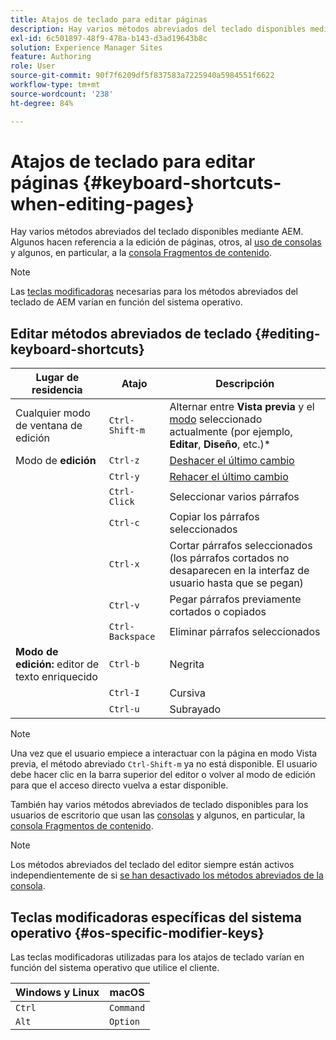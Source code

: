 ```yaml
---
title: Atajos de teclado para editar páginas
description: Hay varios métodos abreviados del teclado disponibles mediante AEM, incluidos algunos para la edición de páginas
exl-id: 6c501897-48f9-478a-b143-d3ad19643b8c
solution: Experience Manager Sites
feature: Authoring
role: User
source-git-commit: 90f7f6209df5f837583a7225940a5984551f6622
workflow-type: tm+mt
source-wordcount: '238'
ht-degree: 84%

---
```


# Atajos de teclado para editar páginas {#keyboard-shortcuts-when-editing-pages}

Hay varios métodos abreviados del teclado disponibles mediante AEM. Algunos hacen referencia a la edición de páginas, otros, al [uso de consolas](/help/sites-cloud/authoring/sites-console/keyboard-shortcuts.md) y algunos, en particular, a la [consola Fragmentos de contenido](/help/sites-cloud/administering/content-fragments/keyboard-shortcuts.md).

>[!NOTE]
>
>Las [teclas modificadoras](#os-specific-modifier-keys) necesarias para los métodos abreviados del teclado de AEM varían en función del sistema operativo.

## Editar métodos abreviados de teclado {#editing-keyboard-shortcuts}

| Lugar de residencia | Atajo | Descripción |
|---|---|---|
| Cualquier modo de ventana de edición | `Ctrl-Shift-m` | Alternar entre **Vista previa** y el [modo](/help/sites-cloud/authoring/page-editor/introduction.md#mode-selector) seleccionado actualmente (por ejemplo, **Editar**, **Diseño**, etc.)* |
| Modo de **edición** | `Ctrl-z` | [Deshacer el último cambio](/help/sites-cloud/authoring/page-editor/edit-content.md) |
|  | `Ctrl-y` | [Rehacer el último cambio](/help/sites-cloud/authoring/page-editor/edit-content.md#undoing-and-redoing-page-edits) |
|  | `Ctrl-Click` | Seleccionar varios párrafos |
|  | `Ctrl-c` | Copiar los párrafos seleccionados |
|  | `Ctrl-x` | Cortar párrafos seleccionados (los párrafos cortados no desaparecen en la interfaz de usuario hasta que se pegan) |
|  | `Ctrl-v` | Pegar párrafos previamente cortados o copiados |
|  | `Ctrl-Backspace` | Eliminar párrafos seleccionados |
| **Modo de edición:** editor de texto enriquecido | `Ctrl-b` | Negrita |
|  | `Ctrl-I` | Cursiva |
|  | `Ctrl-u` | Subrayado |

>[!NOTE]
>
>Una vez que el usuario empiece a interactuar con la página en modo Vista previa, el método abreviado `Ctrl-Shift-m` ya no está disponible. El usuario debe hacer clic en la barra superior del editor o volver al modo de edición para que el acceso directo vuelva a estar disponible.

También hay varios métodos abreviados de teclado disponibles para los usuarios de escritorio que usan las [consolas](/help/sites-cloud/authoring/sites-console/keyboard-shortcuts.md) y algunos, en particular, la [consola Fragmentos de contenido](/help/sites-cloud/administering/content-fragments/keyboard-shortcuts.md).

>[!NOTE]
>
>Los métodos abreviados del teclado del editor siempre están activos independientemente de si [se han desactivado los métodos abreviados de la consola](/help/sites-cloud/authoring/sites-console/keyboard-shortcuts.md#deactivating-keyboard-shortcuts).

## Teclas modificadoras específicas del sistema operativo {#os-specific-modifier-keys}

Las teclas modificadoras utilizadas para los atajos de teclado varían en función del sistema operativo que utilice el cliente.

| Windows y Linux | macOS |
|---|---|
| `Ctrl` | `Command` |
| `Alt` | `Option` |
